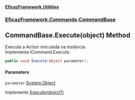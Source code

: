 #### [EficazFramework.Utilities](EficazFrameworkUtilities.md 'EficazFramework Utilities')
### [EficazFramework.Commands](EficazFrameworkUtilities.md#EficazFramework_Commands 'EficazFramework.Commands').[CommandBase](CommandBase.md 'EficazFramework.Commands.CommandBase')
## CommandBase.Execute(object) Method
Executa a Action vinculada na instância.  
Implementa ICommand.Execute.  
```csharp
public void Execute(object parameter);
```
#### Parameters
<a name='EficazFramework_Commands_CommandBase_Execute(object)_parameter'></a>
`parameter` [System.Object](https://docs.microsoft.com/en-us/dotnet/api/System.Object 'System.Object')  
  

Implements [Execute(object?)](https://docs.microsoft.com/en-us/dotnet/api/System.Windows.Input.ICommand.Execute#System_Windows_Input_ICommand_Execute_System_Object_ 'System.Windows.Input.ICommand.Execute(System.Object)')  
